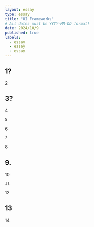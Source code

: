 ```yaml
---
layout: essay
type: essay
title: "UI Frameworks"
# All dates must be YYYY-MM-DD format!
date: 2024/10/9
published: true
labels:
  - essay
  - essay
  - essay
---
```


## 1?

2

## 3?

4

```
5
```

6

```
7
```
 
8

## 9.

10

```
11
```

12

## 13

14
